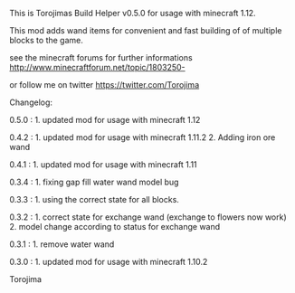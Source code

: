 This is Torojimas Build Helper v0.5.0 for usage with minecraft 1.12. 

This mod adds wand items for convenient and fast building of of multiple blocks to the game. 

see the minecraft forums for further informations
http://www.minecraftforum.net/topic/1803250-

or follow me on twitter https://twitter.com/Torojima

Changelog:

0.5.0 : 1. updated mod for usage with minecraft 1.12

0.4.2 : 1. updated mod for usage with minecraft 1.11.2
        2. Adding iron ore wand

0.4.1 : 1. updated mod for usage with minecraft 1.11

0.3.4 : 1. fixing gap fill water wand model bug

0.3.3 : 1. using the correct state for all blocks.

0.3.2 : 1. correct state for exchange wand (exchange to flowers now work)
        2. model change according to status for exchange wand

0.3.1 : 1. remove water wand

0.3.0 : 1. updated mod for usage with minecraft 1.10.2

Torojima

